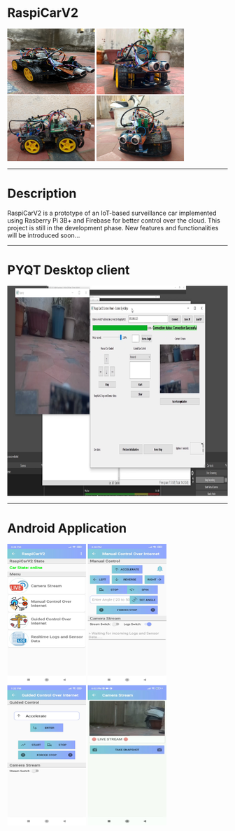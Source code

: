 # RaspiCarV2

<img src="Images/IMG-0032.jpg" width="200" height= "150"> <img src="Images/image2.jpeg" width="200"> 
<img src="Images/image3.jpg" width="200"> <img src="Images/image4.jpg" width="200">
<hr>

# Description

RaspiCarV2 is a prototype of an IoT-based surveillance car implemented using Rasberry Pi 3B+ and Firebase for better control over the cloud.
This project is still in the development phase. New features and functionalities will be introduced soon...
<hr>

# PYQT Desktop client
<img src="Images/image5.png" width="640" height= "480">
<hr>

# Android Application
<img src="Images/image6.jpeg" width="180" height= "320"> <img src="Images/image7.jpeg" width="180" height= "320"> <img src="Images/image5.jpeg" width="180" height= "320"> <img src="Images/image9.jpeg" width="180" height= "320">
